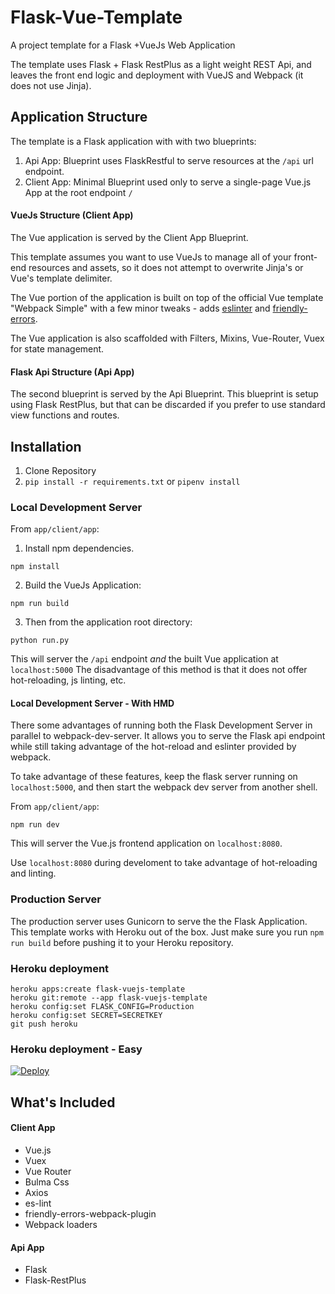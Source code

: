 # Flask-Vue-Template

A project template for a Flask +VueJs Web Application

The template uses Flask + Flask RestPlus as a light weight REST Api, and leaves the front end logic and deployment with VueJS and Webpack (it does not use Jinja).

## Application Structure

The template is a Flask application with with two blueprints:

1. Api App: Blueprint uses FlaskRestful to serve resources at the `/api` url endpoint.
2. Client App: Minimal Blueprint used only to serve a single-page Vue.js App at the root endpoint `/`


#### VueJs Structure (Client App)

The Vue application is served by the Client App Blueprint.

This template assumes you want to use VueJs to manage all of your front-end resources and assets,
so it does not attempt to overwrite Jinja's or Vue's template delimiter.

The Vue portion of the application is built on top of the official Vue template "Webpack Simple" with a few minor tweaks -
adds [eslinter](https://www.npmjs.com/package/eslinter) and [friendly-errors](https://www.npmjs.com/package/friendly-errors-webpack-plugin).

The Vue application is also scaffolded with Filters, Mixins, Vue-Router, Vuex for state management.

#### Flask Api Structure (Api App)

The second blueprint is served by the Api Blueprint.
This blueprint is setup using Flask RestPlus, but that can be discarded if you prefer to use standard view functions and routes.


## Installation

1. Clone Repository
2. `pip install -r requirements.txt`
or `pipenv install`


### Local Development Server

From `app/client/app`:

1. Install npm dependencies.

`npm install`

2. Build the VueJs Application:

`npm run build`

3. Then from the application root directory:

`python run.py`

This will server the `/api` endpoint _and_ the built Vue application at `localhost:5000`
The disadvantage of this method is that it does not offer hot-reloading, js linting, etc.

#### Local Development Server - With HMD

There some advantages of running both the Flask Development Server in parallel to webpack-dev-server. It allows you to serve the Flask api endpoint while still taking advantage of the hot-reload and eslinter provided by webpack.

To take advantage of these features, keep the flask server running on `localhost:5000`, and then start the webpack dev server from another shell.

From `app/client/app`:

`npm run dev`

This will server the Vue.js frontend application on `localhost:8080`.

Use `localhost:8080` during develoment to take advantage of hot-reloading and linting.

### Production Server

The production server uses Gunicorn to serve the the Flask Application.
This template works with Heroku out of the box. Just make sure you run `npm run build`
before pushing it to your Heroku repository.


### Heroku deployment

```
heroku apps:create flask-vuejs-template
heroku git:remote --app flask-vuejs-template
heroku config:set FLASK_CONFIG=Production
heroku config:set SECRET=SECRETKEY
git push heroku
```

### Heroku deployment - Easy

[![Deploy](https://www.herokucdn.com/deploy/button.svg)](https://heroku.com/deploy?template=https://github.com/gtalarico/flask-vuejs-template)


## What's Included

#### Client App
* Vue.js
* Vuex
* Vue Router
* Bulma Css
* Axios
* es-lint
* friendly-errors-webpack-plugin
* Webpack loaders

#### Api App
* Flask
* Flask-RestPlus
